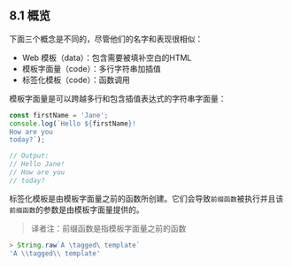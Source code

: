 ## 8.1 概览

下面三个概念是不同的，尽管他们的名字和表现很相似：

- Web 模板（data）：包含需要被填补空白的HTML
- 模板字面量（code）：多行字符串加插值
- 标签化模板（code）：函数调用

模板字面量是可以跨越多行和包含插值表达式的字符串字面量：

```javascript
const firstName = 'Jane';
console.log(`Hello ${firstName}!
How are you
today?`);

// Output:
// Hello Jane!
// How are you
// today?
```

标签化模板是由模板字面量之前的函数所创建。它们会导致`前缀函数`被执行并且该`前缀函数`的参数是由模板字面量提供的。

>译者注：前缀函数是指模板字面量之前的函数

```javascript
> String.raw`A \tagged\ template`
'A \\tagged\\ template'
```
